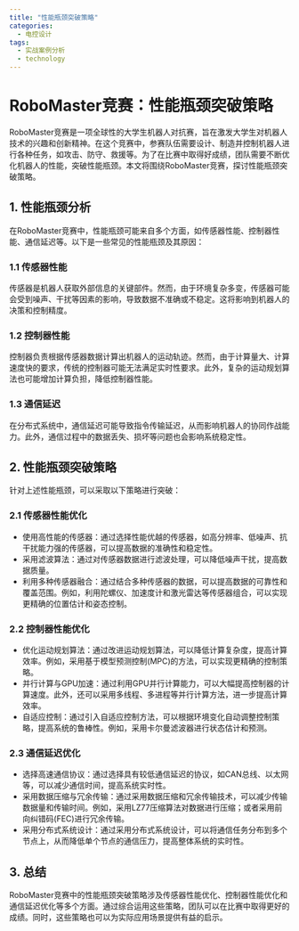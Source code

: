 ```yaml
---  
title: "性能瓶颈突破策略"  
categories:  
  - 电控设计  
tags: 
  - 实战案例分析 
  - technology  
---  
```


# RoboMaster竞赛：性能瓶颈突破策略

RoboMaster竞赛是一项全球性的大学生机器人对抗赛，旨在激发大学生对机器人技术的兴趣和创新精神。在这个竞赛中，参赛队伍需要设计、制造并控制机器人进行各种任务，如攻击、防守、救援等。为了在比赛中取得好成绩，团队需要不断优化机器人的性能，突破性能瓶颈。本文将围绕RoboMaster竞赛，探讨性能瓶颈突破策略。

## 1. 性能瓶颈分析

在RoboMaster竞赛中，性能瓶颈可能来自多个方面，如传感器性能、控制器性能、通信延迟等。以下是一些常见的性能瓶颈及其原因：

### 1.1 传感器性能

传感器是机器人获取外部信息的关键部件。然而，由于环境复杂多变，传感器可能会受到噪声、干扰等因素的影响，导致数据不准确或不稳定。这将影响到机器人的决策和控制精度。

### 1.2 控制器性能

控制器负责根据传感器数据计算出机器人的运动轨迹。然而，由于计算量大、计算速度快的要求，传统的控制器可能无法满足实时性要求。此外，复杂的运动规划算法也可能增加计算负担，降低控制器性能。

### 1.3 通信延迟

在分布式系统中，通信延迟可能导致指令传输延迟，从而影响机器人的协同作战能力。此外，通信过程中的数据丢失、损坏等问题也会影响系统稳定性。

## 2. 性能瓶颈突破策略

针对上述性能瓶颈，可以采取以下策略进行突破：

### 2.1 传感器性能优化

- 使用高性能的传感器：通过选择性能优越的传感器，如高分辨率、低噪声、抗干扰能力强的传感器，可以提高数据的准确性和稳定性。
- 采用滤波算法：通过对传感器数据进行滤波处理，可以降低噪声干扰，提高数据质量。
- 利用多种传感器融合：通过结合多种传感器的数据，可以提高数据的可靠性和覆盖范围。例如，利用陀螺仪、加速度计和激光雷达等传感器组合，可以实现更精确的位置估计和姿态控制。

### 2.2 控制器性能优化

- 优化运动规划算法：通过改进运动规划算法，可以降低计算复杂度，提高计算效率。例如，采用基于模型预测控制(MPC)的方法，可以实现更精确的控制策略。
- 并行计算与GPU加速：通过利用GPU并行计算能力，可以大幅提高控制器的计算速度。此外，还可以采用多线程、多进程等并行计算方法，进一步提高计算效率。
- 自适应控制：通过引入自适应控制方法，可以根据环境变化自动调整控制策略，提高系统的鲁棒性。例如，采用卡尔曼滤波器进行状态估计和预测。

### 2.3 通信延迟优化

- 选择高速通信协议：通过选择具有较低通信延迟的协议，如CAN总线、以太网等，可以减少通信时间，提高系统实时性。
- 采用数据压缩与冗余传输：通过采用数据压缩和冗余传输技术，可以减少传输数据量和传输时间。例如，采用LZ77压缩算法对数据进行压缩；或者采用前向纠错码(FEC)进行冗余传输。
- 采用分布式系统设计：通过采用分布式系统设计，可以将通信任务分布到多个节点上，从而降低单个节点的通信压力，提高整体系统的实时性。

## 3. 总结

RoboMaster竞赛中的性能瓶颈突破策略涉及传感器性能优化、控制器性能优化和通信延迟优化等多个方面。通过综合运用这些策略，团队可以在比赛中取得更好的成绩。同时，这些策略也可以为实际应用场景提供有益的启示。 
